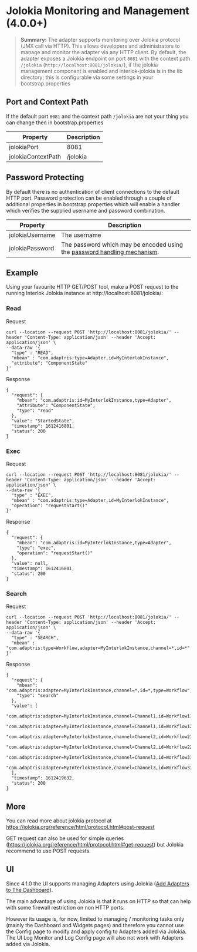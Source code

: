 # Jolokia Monitoring and Management (4.0.0+)

> **Summary:** The adapter supports monitoring over Jolokia protocol (JMX call via HTTP). This allows developers and administrators to manage and monitor the adapter via any HTTP client. By default, the adapter exposes a Jolokia endpoint on port `8081` with the context path `/jolokia` (`http://localhost:8081/jolokia/`), if the jolokia management component is enabled and interlok-jolokia is in the lib directory; this is configurable via some settings in your bootstrap.properties

## Port and Context Path ##

If the default port `8081` and the context path `/jolokia` are not your thing you can change then in bootstrap.properties

| Property | Description |
|----|----|
| jolokiaPort  | 8081
| jolokiaContextPath | /jolokia

## Password Protecting ##

By default there is no authentication of client connections to the default HTTP port. Password protection can be enabled through a couple of additional properties in bootstrap.properties which will enable a handler which verifies the supplied username and password combination.

| Property | Description |
|----|----|
| jolokiaUsername | The username
| jolokiaPassword | The password which may be encoded using the [password handling mechanism](/pages/advanced/advanced-password-handling).|

## Example ##

Using your favourite HTTP GET/POST tool, make a POST request to the running Interlok Jolokia instance at http://localhost:8081/jolokia/:

### Read ###
Request

```
curl --location --request POST 'http://localhost:8081/jolokia/' --header 'Content-Type: application/json' --header 'Accept: application/json' \
--data-raw '{
  "type" : "READ",
  "mbean" : "com.adaptris:type=Adapter,id=MyInterlokInstance",
  "attribute": "ComponentState"
}'
```

Response

```
{
  "request": {
    "mbean": "com.adaptris:id=MyInterlokInstance,type=Adapter",
    "attribute": "ComponentState",
    "type": "read"
  },
  "value": "StartedState",
  "timestamp": 1612416801,
  "status": 200
}

```
### Exec ###

Request

```
curl --location --request POST 'http://localhost:8081/jolokia/' --header 'Content-Type: application/json' --header 'Accept: application/json' \
--data-raw '{
  "type" : "EXEC",
  "mbean" : "com.adaptris:type=Adapter,id=MyInterlokInstance",
  "operation": "requestStart()"
}'
```

Response

```
{
  "request": {
    "mbean": "com.adaptris:id=MyInterlokInstance,type=Adapter",
    "type": "exec",
    "operation": "requestStart()"
  },
  "value": null,
  "timestamp": 1612416801,
  "status": 200
}
```

### Search ###

Request

```
curl --location --request POST 'http://localhost:8081/jolokia/' --header 'Content-Type: application/json' --header 'Accept: application/json' \
--data-raw '{
  "type" : "SEARCH",
  "mbean" : "com.adaptris:type=Workflow,adapter=MyInterlokInstance,channel=*,id=*"
}'
```

Response

```
{
  "request": {
    "mbean": "com.adaptris:adapter=MyInterlokInstance,channel=*,id=*,type=Workflow",
    "type": "search"
  },
  "value": [
    "com.adaptris:adapter=MyInterlokInstance,channel=Channel1,id=Workflow11,type=Workflow",
    "com.adaptris:adapter=MyInterlokInstance,channel=Channel1,id=Workflow12,type=Workflow",
    "com.adaptris:adapter=MyInterlokInstance,channel=Channel2,id=Workflow21,type=Workflow",
    "com.adaptris:adapter=MyInterlokInstance,channel=Channel2,id=Workflow22,type=Workflow",
    "com.adaptris:adapter=MyInterlokInstance,channel=Channel3,id=Workflow31,type=Workflow",
    "com.adaptris:adapter=MyInterlokInstance,channel=Channel3,id=Workflow33,type=Workflow"
  ],
  "timestamp": 1612419632,
  "status": 200
}
```

## More ##

You can read more about jolokia protocol at https://jolokia.org/reference/html/protocol.html#post-request

GET request can also be used for simple queries (https://jolokia.org/reference/html/protocol.html#get-request) but Jolokia recommend to use POST requests.

## UI ##

Since 4.1.0 the UI supports managing Adapters using Jolokia ([Add Adapters to The Dashboard](/pages/ui/ui-dashboard#add-adapters-to-the-dashboard)).

The main advantage of using Jolokia is that it runs on HTTP so that can help with some firewall restriction on non HTTP ports.

However its usage is, for now, limited to managing / monitoring tasks only (mainly the Dashboard and Widgets pages) and therefore you cannot use the Config page to modify and apply config to Adapters added via Jolokia.
The UI Log Monitor and Log Config page will also not work with Adapters added via Jolokia.

